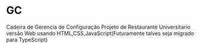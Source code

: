 # GC
Cadeira de Gerencia de Configuração
Projeto de Restaurante Universitario
versão Web usando HTML,CSS,JavaScript(Futuramente talves seja migrado para TypeScript)

